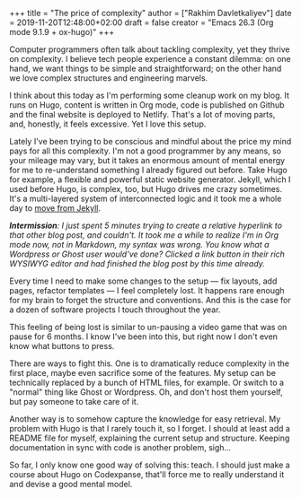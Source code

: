 +++
title = "The price of complexity"
author = ["Rakhim Davletkaliyev"]
date = 2019-11-20T12:48:00+02:00
draft = false
creator = "Emacs 26.3 (Org mode 9.1.9 + ox-hugo)"
+++

Computer programmers often talk about tackling complexity, yet they thrive on complexity. I believe tech people experience a constant dilemma: on one hand, we want things to be simple and straightforward; on the other hand we love complex structures and engineering marvels.

I think about this today as I'm performing some cleanup work on my blog. It runs on Hugo, content is written in Org mode, code is published on Github and the final website is deployed to Netlify. That's a lot of moving parts, and, honestly, it feels excessive. Yet I love this setup.

Lately I've been trying to be conscious and mindful about the price my mind pays for all this complexity. I'm not a good programmer by any means, so your mileage may vary, but it takes an enormous amount of mental energy for me to re-understand something I already figured out before. Take Hugo for example, a flexible and powerful static website generator. Jekyll, which I used before Hugo, is complex, too, but Hugo drives me crazy sometimes. It's a multi-layered system of interconnected logic and it took me a whole day to [move from Jekyll](/2018/09/moved-from-jekyll-to-hugo-and-ox-hugo/).

_**Intermission**: I just spent 5 minutes trying to create a relative hyperlink to that other blog post, and couldn't. It took me a while to realize I'm in Org mode now, not in Markdown, my syntax was wrong. You know what a Wordpress or Ghost user would've done? Clicked a link button in their rich WYSIWYG editor and had finished the blog post by this time already._

Every time I need to make some changes to the setup — fix layouts, add pages, refactor templates — I feel completely lost. It happens rare enough for my brain to forget the structure and conventions. And this is the case for a dozen of software projects I touch throughout the year.

This feeling of being lost is similar to un-pausing a video game that was on pause for 6 months. I know I've been into this, but right now I don't even know what buttons to press.

There are ways to fight this. One is to dramatically reduce complexity in the first place, maybe even sacrifice some of the features. My setup can be technically replaced by a bunch of HTML files, for example. Or switch to a "normal" thing like Ghost or Wordpress. Oh, and don't host them yourself, but pay someone to take care of it.

Another way is to somehow capture the knowledge for easy retrieval. My problem with Hugo is that I rarely touch it, so I forget. I should at least add a README file for myself, explaining the current setup and structure. Keeping documentation in sync with code is another problem, sigh...

So far, I only know one good way of solving this: teach. I should just make a course about Hugo on Codexpanse, that'll force me to really understand it and devise a good mental model.
